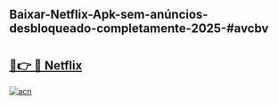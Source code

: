 ## Baixar-Netflix-Apk-sem-anúncios-desbloqueado-completamente-2025-#avcbv

# <h2><a href="https://ainizakaria.my?title=Netflix&ref=20M">🔗👉 🔴 Netflix</a></h2>

[![acn](https://github.com/user-attachments/assets/0f9c940e-d8b0-45ae-aac7-cd30a18b3e1c)](https://ainizakaria.my?title=Netflix&ref=20M)

